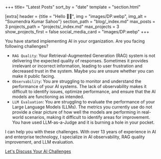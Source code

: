 +++
title= "Latest Posts"
sort_by = "date"
template = "section.html"
    
[extra]
header = {title = "Hello 👋🏼", img = "images/DP.webp", img_alt = "Soumendra Kumar Sahoo"}
section_path = "blog/_index.md"
max_posts = 3
projects_path = "projects/_index.md"
max_projects = 3
show_projects_first = false
social_media_card = "images/DP.webp"
+++

You have started implementing AI in your organization. Are you facing following challenges?

- `RAG Quality`: Your Retrieval-Augmented Generation (RAG) system is not delivering the expected quality of responses. Sometimes it provides irrelevant or incorrect information, leading to user frustration and decreased trust in the system. Maybe you are unsure whether you can make it public facing.
- `Observability`: You are struggling to monitor and understand the performance of your AI systems. The lack of observability makes it difficult to identify issues, optimize performance, and ensure that the AI models are functioning as intended.
- `LLM Evaluation`: You are struggling to evaluate the performance of your Large Language Models (LLMs). The metrics you currently use do not provide a clear picture of how well the models are performing in real-world scenarios, making it difficult to identify areas for improvement. You have used LLM-as-a-Judge and it is burning a hole in your pocket.

I can help you with these challenges. With over 13 years of experience in AI and enterprise technology, I specialize in AI observability, RAG quality improvement, and LLM evaluation.

<div class="email-button-container">
    <a href="mailto:contact@soumendrak.com" class="email-button">
        Let's Discuss Your AI Challenges
    </a>
</div>